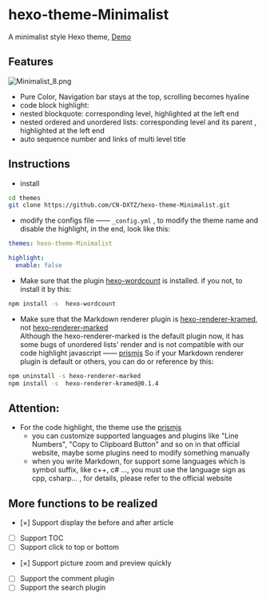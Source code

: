 # hexo-theme-Minimalist
A minimalist style Hexo theme, [Demo](http://cn-dxtz.github.io/)

## Features
![Minimalist_8.png](https://cdn.jsdelivr.net/gh/CN-DXTZ/Blog-Img-Bed/PicGo/Minimalist_8.png)
- Pure Color, Navigation bar stays at the top, scrolling becomes hyaline
- code block highlight:
- nested blockquote: corresponding level, highlighted at the left end
- nested ordered and unordered lists: corresponding level and its parent , highlighted at the left end
- auto sequence number and links of multi level title

## Instructions
- install

```bash
cd themes
git clone https://github.com/CN-DXTZ/hexo-theme-Minimalist.git
```

- modify the configs file —— `_config.yml` ,  to modify the theme name and disable the highlight, in the end, look like this:

```yaml
themes: hexo-theme-Minimalist

highlight:
  enable: false
```

- Make sure that the plugin [hexo-wordcount](https://github.com/willin/hexo-wordcount) is installed.
  if you not, to install it by this:

```bash
npm install -s  hexo-wordcount
```

- Make sure that the Markdown renderer plugin is [hexo-renderer-kramed](https://github.com/sun11/hexo-renderer-kramed), not [hexo-renderer-marked](https://github.com/hexojs/hexo-renderer-marked)  
  Although the hexo-renderer-marked is the default plugin now, it has some bugs of unordered lists' render and is not compatible with our code highlight javascript —— [prismjs](https://prismjs.com/)
  So if your Markdown renderer plugin is default or others, you can do or reference by this:

```bash
npm uninstall -s hexo-renderer-marked
npm install -s  hexo-renderer-kramed@0.1.4
```

## Attention:
- For the code highlight, the theme use the [prismjs](https://prismjs.com/)
  - you can customize supported languages and plugins like "Line Numbers", "Copy to Clipboard Button" and so on in that official website, maybe some plugins need to modify something manually
  - when you write Markdown, for support some languages which is symbol suffix, like c++, c# ..., you must use the language sign as cpp, csharp... , for details, please refer to the official website

## More functions to be realized
- [×] Support display the before and after article
- [ ] Support TOC
- [ ] Support click to top or bottom
- [×] Support picture zoom and preview quickly
- [ ] Support the comment plugin
- [ ] Support the search plugin
